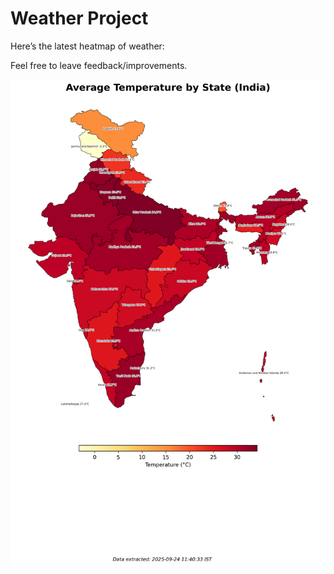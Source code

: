 # Weather Project

Here’s the latest heatmap of weather:

Feel free to leave feedback/improvements.

![India Heatmap](docs/assets/india_heatmap.png?v=D38B5B)
